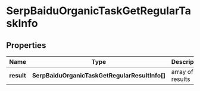 # SerpBaiduOrganicTaskGetRegularTaskInfo

## Properties

| Name | Type | Description | Notes |
|------------ | ------------- | ------------- | -------------|
**result** | **SerpBaiduOrganicTaskGetRegularResultInfo[]** | array of results |[optional]|